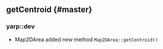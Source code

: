 getCentroid {#master}
-----------------------

### yarp::dev
* Map2DArea added new method `Map2DArea::getCentroid()`

